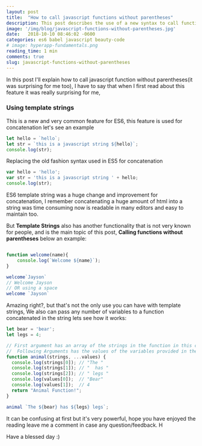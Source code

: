 ```yaml
---
layout: post
title:  "How to call javascript functions without parentheses"
description: This post describes the use of a new syntax to call functions using literal strings   
image: '/img/blog/javascript-functions-without-parentheses.jpg'
date:   2018-10-10 08:46:02 -0600
categories: es6 babel javascript beauty-code 
# image: hyperapp-fundamentals.png
reading_time: 1 min
comments: true
slug: javascript-functions-without-parentheses
---
```

In this post I'll explain how to call javascript function without parentheses(it was surprising for me too), I have to say that when I first read about this feature it was really surprising for me,


### Using template strings

This is a new and very common feature for ES6, this feature is used for concatenation let's see an example


```javascript
let hello = `hello`;
let str = `this is a javascript string ${hello}`;
console.log(str);
```

Replacing the old fashion syntax used in ES5 for concatenation

```javascript
var hello = 'hello';
var str = 'this is a javascript string ' + hello;
console.log(str);
```
 
 ES6 template string was a huge change and improvement for concatenation, I remember concatenating a huge amount of html into a string was time consuming now is readable in many editors and easy to maintain too.
 
But **Template Strings** also has another functionality that is not very known for people, and is the main topic of this post, **Calling functions without parentheses** below an example:

```javascript

function welcome(name){
    console.log(`Welcome ${name}`);
}

welcome`Jayson`
// Welcome Jayson
// OR using a space 
welcome `Jayson`
``` 

Amazing right?, but that's not the only use you can have with template strings, We also can pass any number of variables to a function concatenated in the string lets see how it works:

```javascript
let bear = 'bear';
let legs = 4;

// First argument has an array of the strings in the function in this case ?["The ", " has ", " legs"]  
//  Following Arguments has the values of the variables provided in the string in this case ["bear", 4]  
function animal(strings, ...values) {
  console.log(strings[0]); // "The "
  console.log(strings[1]); // "  has "
  console.log(strings[2]); // " legs "
  console.log(values[0]);  // "Bear"
  console.log(values[1]);  // 4
  return "Animal Function!";
}

animal `The ${bear} has ${legs} legs`;
```

It can be confusing at first but it's very powerful, hope you have enjoyed the reading leave me a comment in case any question/feedback. H

Have a blessed day :)
